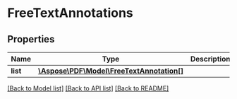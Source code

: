 # FreeTextAnnotations

## Properties
Name | Type | Description | Notes
------------ | ------------- | ------------- | -------------
**list** | [**\Aspose\PDF\Model\FreeTextAnnotation[]**](FreeTextAnnotation.md) |  | [optional] 

[[Back to Model list]](../README.md#documentation-for-models) [[Back to API list]](../README.md#documentation-for-api-endpoints) [[Back to README]](../README.md)



